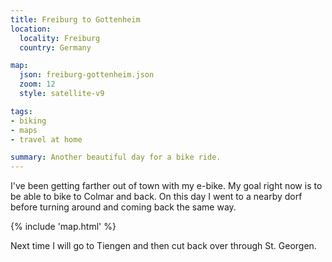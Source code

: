 ```yaml
---
title: Freiburg to Gottenheim
location:
  locality: Freiburg
  country: Germany

map:
  json: freiburg-gottenheim.json
  zoom: 12
  style: satellite-v9

tags:
- biking
- maps
- travel at home

summary: Another beautiful day for a bike ride.
---
```


I've been getting farther out of town with my e-bike. My goal right now is to be able to bike to Colmar and back. On this day I went to a nearby dorf before turning around and coming back the same way.

{% include 'map.html' %}

Next time I will go to Tiengen and then cut back over through St. Georgen.
